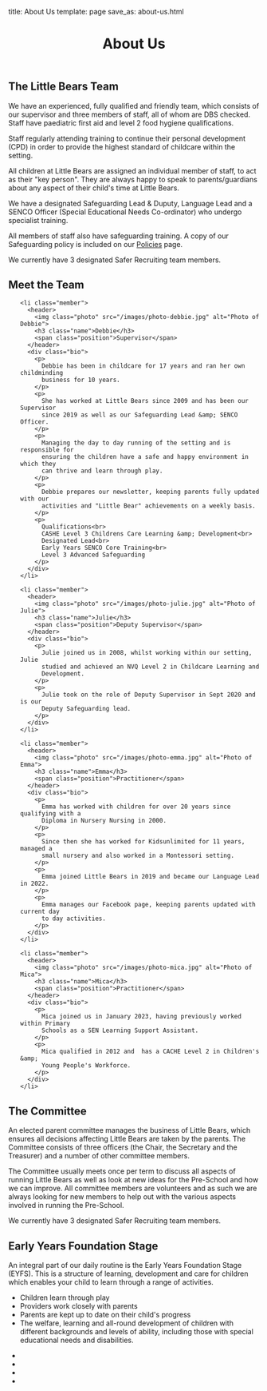 title: About Us
template: page
save_as: about-us.html

<header style="background-image: url(/images/header-about-us.jpg)">
  <h1>About Us</h1>
</header>

<section>
  <h2>The Little Bears Team</h2>
  <p>
    We have an experienced, fully qualified and friendly team, which consists of
    our supervisor and three members of staff, all of whom are DBS checked.  Staff
    have paediatric first aid and level 2 food hygiene qualifications.
  </p>
  <p>
    Staff regularly attending training to continue their personal development
    (CPD) in order to provide the highest standard of childcare within the
    setting.
  </p>
  <p>
    All children at Little Bears are assigned an individual member of staff, to
    act as their "key person". They are always happy to speak to parents/guardians
    about any aspect of their child's time at Little Bears.
  </p>
  <p>
    We have a designated Safeguarding Lead &amp; Duputy, Language Lead and a SENCO
    Officer (Special Educational Needs Co-ordinator) who undergo specialist
    training.
  </p>
  <p>
    All members of staff also have safeguarding training. A copy of our
    Safeguarding policy is included on our <a href="/policies.html">Policies</a> page.
  </p>
  <p>
    We currently have 3 designated Safer Recruiting team members.
  </p>
</section>

<section>
  <h2>Meet the Team</h2>

  <ol class="team">

    <li class="member">
      <header>
        <img class="photo" src="/images/photo-debbie.jpg" alt="Photo of Debbie">
        <h3 class="name">Debbie</h3>
        <span class="position">Supervisor</span>
      </header>
      <div class="bio">
        <p>
          Debbie has been in childcare for 17 years and ran her own childminding
          business for 10 years. 
        </p>
        <p>
          She has worked at Little Bears since 2009 and has been our Supervisor
          since 2019 as well as our Safeguarding Lead &amp; SENCO Officer.
        </p>
        <p>
          Managing the day to day running of the setting and is responsible for
          ensuring the children have a safe and happy environment in which they
          can thrive and learn through play.  
        </p>
        <p>
          Debbie prepares our newsletter, keeping parents fully updated with our
          activities and "Little Bear" achievements on a weekly basis.  
        </p>
        <p>
          Qualifications<br>
          CASHE Level 3 Childrens Care Learning &amp; Development<br>
          Designated Lead<br>
          Early Years SENCO Core Training<br>
          Level 3 Advanced Safeguarding
        </p>
      </div>
    </li>

    <li class="member">
      <header>
        <img class="photo" src="/images/photo-julie.jpg" alt="Photo of Julie">
        <h3 class="name">Julie</h3>
        <span class="position">Deputy Supervisor</span>
      </header>
      <div class="bio">
        <p>
          Julie joined us in 2008, whilst working within our setting, Julie
          studied and achieved an NVQ Level 2 in Childcare Learning and
          Development.  
        </p>
        <p>
          Julie took on the role of Deputy Supervisor in Sept 2020 and is our
          Deputy Safeguarding lead.
        </p>
      </div>
    </li>

    <li class="member">
      <header>
        <img class="photo" src="/images/photo-emma.jpg" alt="Photo of Emma">
        <h3 class="name">Emma</h3>
        <span class="position">Practitioner</span>
      </header>
      <div class="bio">
        <p>
          Emma has worked with children for over 20 years since qualifying with a
          Diploma in Nursery Nursing in 2000.
        </p>
        <p>
          Since then she has worked for Kidsunlimited for 11 years, managed a
          small nursery and also worked in a Montessori setting.
        </p>
        <p>
          Emma joined Little Bears in 2019 and became our Language Lead in 2022.
        </p>
        <p>
          Emma manages our Facebook page, keeping parents updated with current day
          to day activities.
        </p>
      </div>
    </li>

    <li class="member">
      <header>
        <img class="photo" src="/images/photo-mica.jpg" alt="Photo of Mica">
        <h3 class="name">Mica</h3>
        <span class="position">Practitioner</span>
      </header>
      <div class="bio">
        <p>
          Mica joined us in January 2023, having previously worked within Primary
          Schools as a SEN Learning Support Assistant. 
        </p>
        <p>
          Mica qualified in 2012 and  has a CACHE Level 2 in Children's &amp;
          Young People's Workforce.
        </p>
      </div>
    </li>

  </ol>
</section>

<section>
  <h2>The Committee</h2>
  <p>
    An elected parent committee manages the business of Little Bears, which
    ensures all decisions affecting Little Bears are taken by the parents. The
    Committee consists of three officers (the Chair, the Secretary and the
    Treasurer) and a number of other committee members. 
  </p>
  <p>
    The Committee usually meets once per term to discuss all aspects of running
    Little Bears as well as look at new ideas for the Pre-School and how we can
    improve. All committee members are volunteers and as such we are always
    looking for new members to help out with the various aspects involved in
    running the Pre-School. 
  </p>
  <p>
    We currently have 3 designated Safer Recruiting team members.
  </p>
</section>

<section>
  <h2>Early Years Foundation Stage</h2>
  <p>
    An integral part of our daily routine is the Early Years Foundation Stage
    (EYFS).  This is a structure of learning, development and care for children
    which enables your child to learn through a range of activities.
  </p>
  <ul>
    <li>Children learn through play</li>
    <li>Providers work closely with parents</li>
    <li>Parents are kept up to date on their child's progress</li>
    <li>The welfare, learning and all-round development of children with
    different backgrounds and levels of ability, including those with
    special educational needs and disabilities.</li>
  </ul>
</section>

<ul class="gallery">
  <li><img alt="" src="{static}/images/img01.jpg"></li>
  <li><img alt="" src="{static}/images/img01.jpg"></li>
  <li><img alt="" src="{static}/images/img01.jpg"></li>
  <li><img alt="" src="{static}/images/img01.jpg"></li>
</ul>
